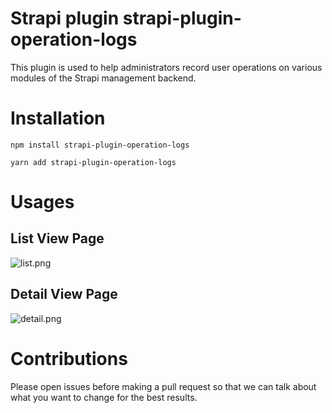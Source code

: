 # Strapi plugin strapi-plugin-operation-logs

This plugin is used to help administrators record user operations on various modules of the Strapi management backend.

# Installation

`npm install strapi-plugin-operation-logs`

`yarn add strapi-plugin-operation-logs`



[//]: # (# Configuration)

[//]: # ()
[//]: # (The default depth can be customized via the plugin config. To do so create or edit you plugins.js file.)

[//]: # ()
[//]: # (## Config)

[//]: # ()
[//]: # (standard config add the following config to your config/plugins.js)

[//]: # ()
[//]: # (```)

[//]: # (module.exports = &#40;{ env }&#41; => &#40;{)

[//]: # (  'operation-logs': {)

[//]: # (    enabled: true,)

[//]: # (  },)

[//]: # (}&#41;;)

[//]: # (```)
# Usages

## List View Page

![list.png](https://github.com/SherlockTong/images/blob/main/strapi/v1.0.1/operation-log-list-view.png)

## Detail View Page

![detail.png](https://github.com/SherlockTong/images/blob/main/strapi/v1.0.1/operation-log-detail-view.png)


# Contributions
Please open issues before making a pull request so that we can talk about what you want to change for the best results.